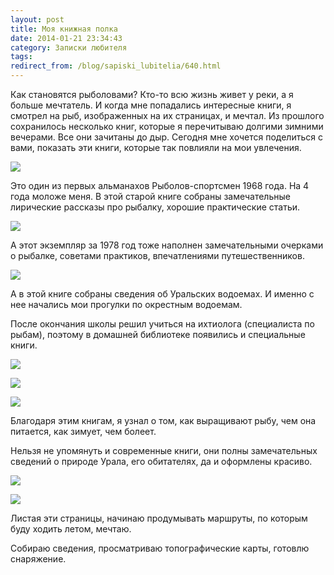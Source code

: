 ```yaml
---
layout: post
title: Моя книжная полка
date: 2014-01-21 23:34:43
category: Записки любителя
tags:
redirect_from: /blog/sapiski_lubitelia/640.html
---
```

Как становятся рыболовами? Кто-то всю жизнь живет у реки, а я больше
мечтатель. И когда мне попадались интересные книги, я смотрел на рыб,
изображенных на их страницах, и мечтал. Из прошлого сохранилось
несколько книг, которые я перечитываю долгими зимними вечерами. Все они
зачитаны до дыр. Сегодня мне хочется поделиться с вами, показать эти
книги, которые так повлияли на мои увлечения.

![](http://fishingguru.ru/uploads/images/00/00/01/2014/01/21/1d6b35.jpg)

Это один из первых альманахов Рыболов-спортсмен 1968 года. На 4 года
моложе меня. В этой старой книге собраны замечательные лирические
рассказы про рыбалку, хорошие практические статьи.

![](http://fishingguru.ru/uploads/images/00/00/01/2014/01/21/c9fff4.jpg)

А этот экземпляр за 1978 год тоже наполнен замечательными очерками о
рыбалке, советами практиков, впечатлениями путешественников.

![](http://fishingguru.ru/uploads/images/00/00/01/2014/01/21/cec2af.jpg)

А в этой книге собраны сведения об Уральских водоемах. И именно с нее
начались мои прогулки по окрестным водоемам.

После окончания школы решил учиться на ихтиолога (специалиста по рыбам),
поэтому в домашней библиотеке появились и специальные книги.

![](http://fishingguru.ru/uploads/images/00/00/01/2014/01/21/96d77b.jpg)

![](http://fishingguru.ru/uploads/images/00/00/01/2014/01/21/352596.jpg)

![](http://fishingguru.ru/uploads/images/00/00/01/2014/01/21/83bec6.jpg)

Благодаря этим книгам, я узнал о том, как выращивают рыбу, чем она
питается, как зимует, чем болеет.

Нельзя не упомянуть и современные книги, они полны замечательных
сведений о природе Урала, его обитателях, да и оформлены красиво.

![](http://fishingguru.ru/uploads/images/00/00/01/2014/01/21/5da3fa.jpg)

![](http://fishingguru.ru/uploads/images/00/00/01/2014/01/21/fb11ba.jpg)

Листая эти страницы, начинаю продумывать маршруты, по которым буду
ходить летом, мечтаю.

Собираю сведения, просматриваю топографические карты, готовлю
снаряжение.
